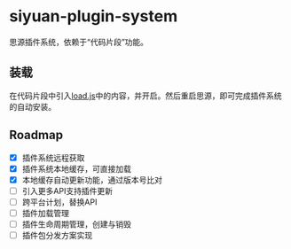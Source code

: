 # siyuan-plugin-system

思源插件系统，依赖于“代码片段”功能。

## 装载

在代码片段中引入[load.js](./load.js)中的内容，并开启。然后重启思源，即可完成插件系统的自动安装。


## Roadmap

- [x] 插件系统远程获取
- [x] 插件系统本地缓存，可直接加载
- [x] 本地缓存自动更新功能，通过版本号比对
- [ ] 引入更多API支持插件更新
- [ ] 跨平台计划，替换API
- [ ] 插件加载管理
- [ ] 插件生命周期管理，创建与销毁
- [ ] 插件包分发方案实现
